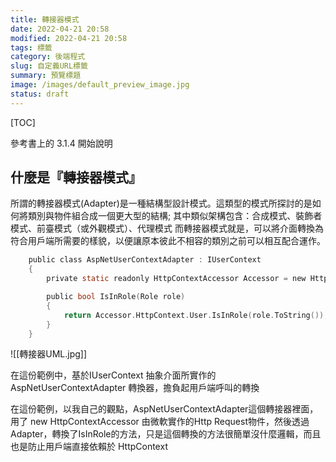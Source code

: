 ```yaml
---
title: 轉接器模式
date: 2022-04-21 20:58
modified: 2022-04-21 20:58
tags: 標籤
category: 後端程式
slug: 自定義URL標籤
summary: 預覽標題
image: /images/default_preview_image.jpg
status: draft
---
```


[TOC]

參考書上的 3.1.4 開始說明

## 什麼是『轉接器模式』

所謂的轉接器模式(Adapter)是一種結構型設計模式。這類型的模式所探討的是如何將類別與物件組合成一個更大型的結構;
其中類似架構包含：合成模式、裝飾者模式、前臺模式（或外觀模式）、代理模式
而轉接器模式就是，可以將介面轉換為符合用戶端所需要的樣貌，以便讓原本彼此不相容的類別之前可以相互配合運作。

```c
    public class AspNetUserContextAdapter : IUserContext
    {
        private static readonly HttpContextAccessor Accessor = new HttpContextAccessor();

        public bool IsInRole(Role role)
        {
            return Accessor.HttpContext.User.IsInRole(role.ToString());
        }
    }
```


![[轉接器UML.jpg]]

在這份範例中，基於IUserContext 抽象介面所實作的AspNetUserContextAdapter 轉換器，擔負起用戶端呼叫的轉換

在這份範例，以我自己的觀點，AspNetUserContextAdapter這個轉接器裡面，用了 new HttpContextAccessor 由微軟實作的Http Request物件，然後透過Adapter，轉換了IsInRole的方法，只是這個轉換的方法很簡單沒什麼邏輯，而且也是防止用戶端直接依賴於 HttpContext